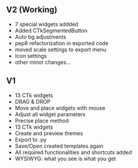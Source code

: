 ## V2 (Working)
- 7 special widgets addded
- Added CTkSegmentedButton
- Auto bg adjustments
- pep8 refactorization in exported code
- moved scale settings to export menu
- Icon settings
- other minor changes...
  
## V1
- 13 CTk widgets
- DRAG & DROP
- Move and place widgets with mouse
- Adjust all widget parameters
- Precise place method
- 13 CTk widgets 
- Create and preview themes
- Export to .py
- Save/Open created templates again
- All required functionalities and shortcuts added
- WYSIWYG: what you see is what you get

